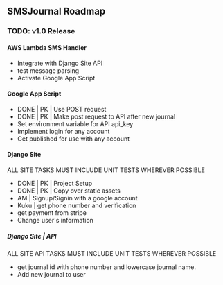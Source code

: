 ## SMSJournal Roadmap

### TODO: v1.0 Release

#### AWS Lambda SMS Handler
* Integrate with Django Site API
* test message parsing
* Activate Google App Script

#### Google App Script
* DONE | PK | Use POST request
* DONE | PK | Make post request to API after new journal
* Set environment variable for API api_key
* Implement login for any account
* Get published for use with any account

#### Django Site

ALL SITE TASKS MUST INCLUDE UNIT TESTS WHEREVER POSSIBLE

* DONE | PK | Project Setup
* DONE | PK | Copy over static assets
* AM | Signup/Signin with a google account
* Kuku | get phone number and verification
* get payment from stripe
* Change user's information

##### Django Site | API

ALL SITE API TASKS MUST INCLUDE UNIT TESTS WHEREVER POSSIBLE

* get journal id with phone number and lowercase journal name.
* Add new journal to user
